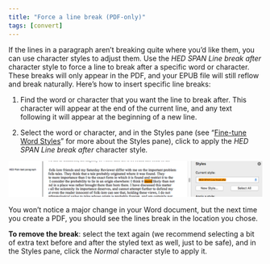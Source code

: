 ```yaml
---
title: "Force a line break (PDF-only)"
tags: [convert]
---
```

 
<html><body><section data-type="chapter" class="hsecchapter" data-hederis-type="hsecchapter" id="force-line-break" data-pi-attrs="id: force-line-break; data-tags: convert;" role="doc-chapter" data-tags="convert" data-author-name=" " data-book-title=" " title="Force a line break (PDF-only)"><p class="hblkp" data-hederis-type="hblkp" id="pEn3Ltb4I">If the lines in a paragraph aren&#8217;t breaking quite where you&#8217;d like them, you can use character styles to adjust them. Use the <em data-hederis-type="hspanem" id="pFga8qA3z">HED SPAN Line break after</em> character style to force a line to break after a specific word or character. These breaks will only appear in the PDF, and your EPUB file will still reflow and break naturally. Here&#8217;s how to insert specific line breaks: </p><ol class="hwprnumlist" data-hederis-type="hwprnumlist" id="piVYoq1lv"><li class="hblkoli" data-hederis-type="hblkoli" id="liMZOkzadx"><p class="hblkoli" data-hederis-type="hblklip" id="p19BbzHRT">Find the word or character that you want the line to break after. This character will appear at the end of the current line, and any text following it will appear at the beginning of a new line.</p></li><li class="hblkoli" data-hederis-type="hblkoli" id="liPSjnzgNh"><p class="hblkoli" data-hederis-type="hblklip" id="pQxIel9ec">Select the word or character, and in the Styles pane (see &#8220;<a href="{% link _docs/fine-tune-styles.md %}" class="hspana" data-hederis-type="hspana" id="p8d12GMSm">Fine-tune Word Styles</a>&#8221; for more about the Styles pane), click to apply the <em class="hspanem" data-hederis-type="hspanem" id="pw8640czp">HED SPAN Line break after </em>character style<em class="hspanem" data-hederis-type="hspanem" id="plF4nazAe">.</em></p></li></ol><img data-hederis-type="hblkimg" class="hblkimg" id="pOggboRvy" src="/images/forcelinebr.png" data-img-src="/images/forcelinebr.png"/><p class="hblkp" data-hederis-type="hblkp" id="prdXYjfuS">You won&#8217;t notice a major change in your Word document, but the next time you create a PDF, you should see the lines break in the location you chose.</p><p class="hblkp" data-hederis-type="hblkp" id="pYvYIJLlt"><strong data-hederis-type="hspanstrong" id="pAc7WV80u">To remove the break</strong>: select the text again (we recommend selecting a bit of extra text before and after the styled text as well, just to be safe), and in the Styles pane, click the <em class="hspanem" data-hederis-type="hspanem" id="pAHi3eL0T">Normal</em> character style to apply it.</p></section></body></html>
